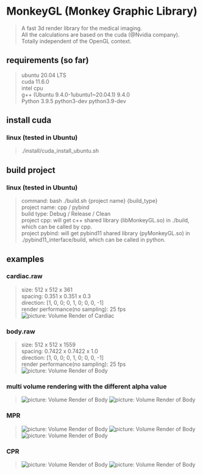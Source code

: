 # MonkeyGL (Monkey Graphic Library)
>A fast 3d render library for the medical imaging.    
>All the calculations are based on the cuda (@Nvidia company).  
>Totally independent of the OpenGL context.

## requirements (so far)
> ubuntu 20.04 LTS  
> cuda 11.6.0  
> intel cpu  
> g++ (Ubuntu 9.4.0-1ubuntu1~20.04.1) 9.4.0  
> Python 3.9.5
> python3-dev python3.9-dev


## install cuda
### linux (tested in Ubuntu)
>./install/cuda_install_ubuntu.sh

## build project
### linux (tested in Ubuntu)
>command: bash ./build.sh {project name} {build_type}  
>project name: cpp / pybind  
>build type: Debug / Release / Clean  
>project cpp: will get c++ shared library (libMonkeyGL.so) in ./build, which can be called by cpp.  
>project pybind: will get pybind11 shared library (pyMonkeyGL.so) in ./pybind11_interface/build, which can be called in python.  


## examples
### cardiac.raw
>size: 512 x 512 x 361  
>spacing: 0.351 x 0.351 x 0.3  
>direction: [1, 0, 0; 0, 1, 0; 0, 0, -1]  
>render performance(no sampling): 25 fps  
![picture: Volume Render of Cardiac](./pics/cardiac_vr.png)
### body.raw
>size: 512 x 512 x 1559  
>spacing: 0.7422 x 0.7422 x 1.0  
>direction: [1, 0, 0; 0, 1, 0; 0, 0, -1]  
>render performance(no sampling): 25 fps  
![picture: Volume Render of Body](./pics/body_vr.png)

### multi volume rendering with the different alpha value
>![picture: Volume Render of Body](./pics/multivol_0.4.png)
![picture: Volume Render of Body](./pics/multivol_0.8.png)

### MPR
>![picture: Volume Render of Body](./pics/axial.png)
![picture: Volume Render of Body](./pics/sagittal.png)
![picture: Volume Render of Body](./pics/coronal.png)

### CPR
>![picture: Volume Render of Body](./pics/stretched.png)
![picture: Volume Render of Body](./pics/straightened.png)